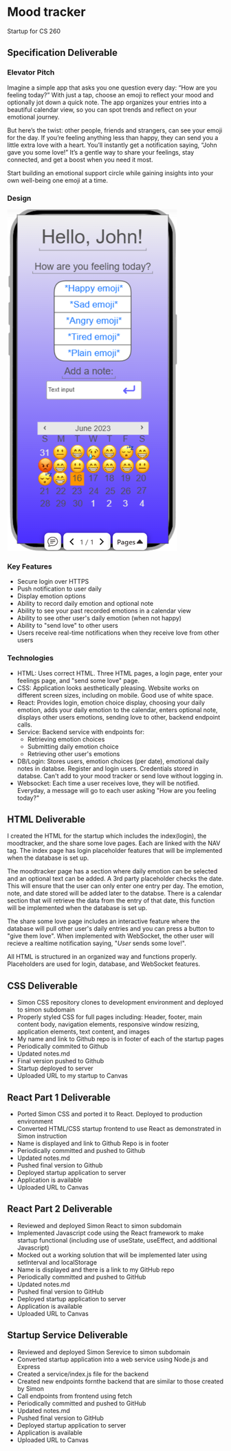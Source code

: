 # Mood tracker
Startup for CS 260
## Specification Deliverable
### Elevator Pitch
Imagine a simple app that asks you one question every day: “How are you feeling today?” With just a tap, choose an emoji to reflect your mood and optionally jot down a quick note. 
The app organizes your entries into a beautiful calendar view, so you can spot trends and reflect on your emotional journey.

But here’s the twist: other people, friends and strangers, can see your emoji for the day. If you’re feeling anything less than happy, they can send you a little extra love with a heart. 
You’ll instantly get a notification saying, “John gave you some love!” It’s a gentle way to share your feelings, stay connected, and get a boost when you need it most.

Start building an emotional support circle while gaining insights into your own well-being one emoji at a time.

### Design
![alt text](moodtracker_concept.png)

### Key Features
- Secure login over HTTPS
- Push notification to user daily
- Display emotion options
- Ability to record daily emotion and optional note
- Ability to see your past recorded emotions in a calendar view
- Ability to see other user's daily emotion (when not happy)
- Ability to "send love" to other users
- Users receive real-time notifications when they receive love from other users

### Technologies
- HTML: Uses correct HTML. Three HTML pages, a login page, enter your feelings page, and "send some love" page.
- CSS: Application looks aesthetically pleasing. Website works on different screen sizes, including on mobile. Good use of white space.
- React: Provides login, emotion choice display, choosing your daily emotion, adds your daily emotion to the calendar, enters optional note, displays other users emotions, sending love to other, backend endpoint calls.
- Service: Backend service with  endpoints for:
    - Retrieving emotion choices
    - Submitting daily emotion choice
    - Retrieving other user's emotions
- DB/Login: Stores users, emotion choices (per date), emotional daily notes in databse. Register and login users. Credentials stored in databse. Can't add to your mood tracker or send love without logging in.
- Websocket: Each time a user receives love, they will be notified. Everyday, a message will go to each user asking "How are you feeling today?"

## HTML Deliverable
I created the HTML for the startup which includes the index(login), the moodtracker, and the share some love pages. Each are linked with the NAV tag. The index page has login placeholder features that will be implemented when the database is set up.

The moodtracker page has a section where daily emotion can be selected and an optional text can be added. A 3rd party placeholder checks the date. This will ensure that the user can only enter one entry per day. The emotion, note, and date stored will be added later to the databse. There is a calendar section that will retrieve the data from the entry of that date, this function will be implemented when the database is set up.

The share some love page includes an interactive feature where the database will pull other user's daily entries and you can press a button to "give them love". When implemented with WebSocket, the other user will recieve a realtime notification saying, "*User* sends some love!".

All HTML is structured in an organized way and functions properly. Placeholders are used for login, database, and WebSocket features.

## CSS Deliverable
- Simon CSS repository clones to development environment and deployed to simon subdomain
- Properly styled CSS for full pages including: Header, footer, main content body, navigation elements, responsive window resizing, application elements, text content, and images
- My name and link to Github repo is in footer of each of the startup pages
- Periodically commited to Github
- Updated notes.md
- Final version pushed to Github
- Startup deployed to server
- Uploaded URL to my startup to Canvas

## React Part 1 Deliverable
- Ported Simon CSS and ported it to React. Deployed to production environment
- Converted HTML/CSS startup frontend to use React as demonstrated in Simon instruction
- Name is displayed and link to Github Repo is in footer
- Periodically committed and pushed to Github
- Updated notes.md
- Pushed final version to Github
- Deployed startup application to server
- Application is available
- Uploaded URL to Canvas

## React Part 2 Deliverable
- Reviewed and deployed Simon React to simon subdomain
- Implemented Javascript code using the React framework to make startup functional (including use of useState, useEffect, and additional Javascript)
- Mocked out a working solution that will be implemented later using setInterval and localStorage
- Name is displayed and there is a link to my GitHub repo
- Periodically committed and pushed to GitHub
- Updated notes.md
- Pushed final version to GitHub
- Deployed startup application to server
- Application is available
- Uploaded URL to Canvas

## Startup Service Deliverable
- Reviewed and deployed Simon Serevice to simon subdomain
- Converted startup application into a web service using Node.js and Express
- Created a service/index.js file for the backend
- Created new endpoints fornthe backend that are similar to those created by Simon
- Call endpoints from frontend using fetch
- Periodically committed and pushed to GitHub
- Updated notes.md
- Pushed final version to GitHub
- Deployed startup application to server
- Application is available
- Uploaded URL to Canvas